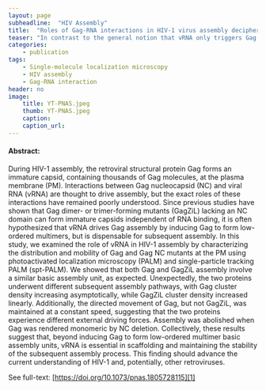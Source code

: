 ```yaml
---
layout: page
subheadline:  "HIV Assembly"
title:  "Roles of Gag-RNA interactions in HIV-1 virus assembly deciphered by single-molecule localization microscopy"
teaser: "In contrast to the general notion that vRNA only triggers Gag assembly and is dispensable for subsequent assembly, we found that vRNA is indispensable throughout assembly, scaffolding the formation of assembly intermediates and maintaining their architectures via balancing of external forces acting on the assembly environment. "
categories:
    - publication
tags:
    - Single-molecule localization microscopy
    - HIV assembly
    - Gag-RNA interaction
header: no
image:
    title: YT-PNAS.jpeg
    thumb: YT-PNAS.jpeg
    caption: 
    caption_url: 
---
```



#### Abstract:

During HIV-1 assembly, the retroviral structural protein Gag forms an immature capsid, containing thousands of Gag molecules, at the plasma membrane (PM). Interactions between Gag nucleocapsid (NC) and viral RNA (vRNA) are thought to drive assembly, but the exact roles of these interactions have remained poorly understood. Since previous studies have shown that Gag dimer- or trimer-forming mutants (GagZiL) lacking an NC domain can form immature capsids independent of RNA binding, it is often hypothesized that vRNA drives Gag assembly by inducing Gag to form low-ordered multimers, but is dispensable for subsequent assembly. In this study, we examined the role of vRNA in HIV-1 assembly by characterizing the distribution and mobility of Gag and Gag NC mutants at the PM using photoactivated localization microscopy (PALM) and single-particle tracking PALM (spt-PALM). We showed that both Gag and GagZiL assembly involve a similar basic assembly unit, as expected. Unexpectedly, the two proteins underwent different subsequent assembly pathways, with Gag cluster density increasing asymptotically, while GagZiL cluster density increased linearly. Additionally, the directed movement of Gag, but not GagZiL, was maintained at a constant speed, suggesting that the two proteins experience different external driving forces. Assembly was abolished when Gag was rendered monomeric by NC deletion. Collectively, these results suggest that, beyond inducing Gag to form low-ordered multimer basic assembly units, vRNA is essential in scaffolding and maintaining the stability of the subsequent assembly process. This finding should advance the current understanding of HIV-1 and, potentially, other retroviruses.

See full-text: [https://doi.org/10.1073/pnas.1805728115][1]

 [1]: https://doi.org/10.1073/pnas.1805728115